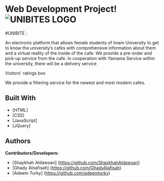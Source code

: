 
# Web Development Project!![UNIBITES LOGO](https://github.com/ShaykhahAldawsari/UniBite-CS346/assets/124717337/30d5d05d-a31b-4d53-8e3f-0b353f705f2d)


#UNIBITE :

An electronic platform that allows female students of Imam University to get to know the university’s cafes with comprehensive information about them and a virtual reality of the inside of the cafe. We provide a pre-order and pick-up service from the cafe.
In cooperation with Yamama Service within the university, there will be a delivery service

Visitors' ratings box

We provide a filtering service for the newest and most modern cafes.

## Built With

* [HTML] 
* [CSS]
* [JavaScript]
* [JQuery]

## Authors 
**Contributors/Developers:**           
* [Shaykhah Aldawsari] (https://github.com/ShaykhahAldawsari)
* [Ghady Alnafisah] (https://github.com/GhadyAlafisah)
* [Adeem Turky] (https://github.com/adeemturky)
